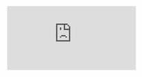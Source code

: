 <figure class="video_container">
  <iframe src="https://www.youtube.com/embed/YuCPloIvutY" frameborder="0" allowfullscreen="true"> </iframe>
</figure>
